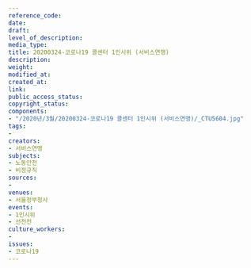 ```yaml
---
reference_code: 
date: 
draft: 
level_of_description: 
media_type: 
title: 20200324-코로나19 콜센터 1인시위 (서비스연맹)
description: 
weight: 
modified_at: 
created_at: 
link: 
public_access_status: 
copyright_status: 
components:
- "/2020년/3월/20200324-코로나19 콜센터 1인시위 (서비스연맹)/_CTU5604.jpg"
tags:
- 
creators:
- 서비스연맹
subjects:
- 노동안전
- 비정규직
sources:
- 
venues:
- 서울정부청사
events:
- 1인시위
- 선전전
culture_workers:
- 
issues:
- 코로나19
---
```

